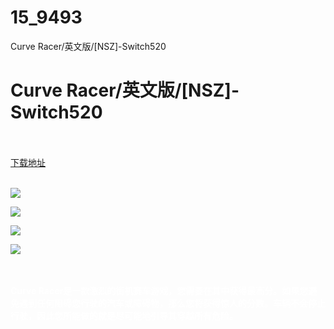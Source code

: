 # 15_9493
Curve Racer/英文版/[NSZ]-Switch520
# Curve Racer/英文版/[NSZ]-Switch520
 <br/></br>
[下载地址](https://www.switch520.cc/article/9493 "下载地址")
<br/></br>

<p><span style="color: #ffffff;"><strong><img src="https://www.switch520.cc/muke_img/upload_art_editor_20210204-1_6d89ea276920783778d2c1ff8f184306.jpg"></strong></span></p>
<p><span style="color: #ffffff;"><strong><img src="https://www.switch520.cc/muke_img/upload_art_editor_20210204-1_7d7a42fd9bd657e4d8be9ca0d0bd3404.jpg"></strong></span></p>
<p><span style="color: #ffffff;"><strong><img src="https://www.switch520.cc/muke_img/upload_art_editor_20210204-1_6d1f1a385abe1ced2ba2ae392e88b1c1.jpg"></strong></span></p>
<p><span style="color: #ffffff;"><strong><img src="https://www.switch520.cc/muke_img/upload_art_editor_20210204-1_4b0d388095636b9e92e4ce021f7ade5a.jpg">&nbsp;</strong></span></p>
<p>&nbsp;</p>
<p><span style="color: #ffffff;"><strong>Curve Racer是一款激烈的街机赛车游戏，您需要在其中获得最高分。如果您避免遇到任何阻碍您行驶的汽车或障碍物，那么您将获得惊人的分数。车辆不会停止行驶，因此您所能做的就是尽可能地引导其穿越所有危险。&nbsp;&nbsp;</strong></span></p>
<p>&nbsp;</p>
